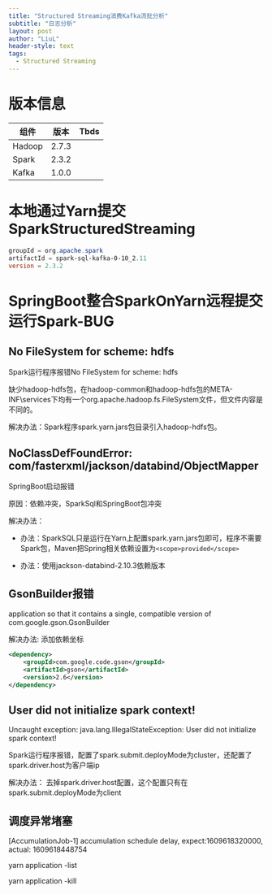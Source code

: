 ```yaml
---
title: "Structured Streaming消费Kafka流批分析"
subtitle: "日志分析"
layout: post
author: "LiuL"
header-style: text
tags:
  - Structured Streaming
---
```


# 版本信息


|组件  |版本  |Tbds  |
|---------|---------|---------|
|Hadoop     |    2.7.3     |         |
|Spark     |   2.3.2      |         |
|Kafka     |    1.0.0     |         |


# 本地通过Yarn提交SparkStructuredStreaming

```powershell
groupId = org.apache.spark
artifactId = spark-sql-kafka-0-10_2.11
version = 2.3.2
```

# SpringBoot整合SparkOnYarn远程提交运行Spark-BUG

## No FileSystem for scheme: hdfs

Spark运行程序报错No FileSystem for scheme: hdfs

缺少hadoop-hdfs包，在hadoop-common和hadoop-hdfs包的META-INF\services下均有一个org.apache.hadoop.fs.FileSystem文件，但文件内容是不同的。

解决办法：Spark程序spark.yarn.jars包目录引入hadoop-hdfs包。

## NoClassDefFoundError: com/fasterxml/jackson/databind/ObjectMapper

SpringBoot启动报错

原因：依赖冲突，SparkSql和SpringBoot包冲突

解决办法：
- 办法：SparkSQL只是运行在Yarn上配置spark.yarn.jars包即可，程序不需要Spark包，Maven把Spring相关依赖设置为`<scope>provided</scope>`

- 办法：使用jackson-databind-2.10.3依赖版本

## GsonBuilder报错 

application so that it contains a single, compatible version of com.google.gson.GsonBuilder

解决办法: 添加依赖坐标

```xml
<dependency>
    <groupId>com.google.code.gson</groupId>
    <artifactId>gson</artifactId>
    <version>2.6</version>
</dependency>
```

## User did not initialize spark context!

Uncaught exception: java.lang.IllegalStateException: User did not initialize spark context!

Spark运行程序报错，配置了spark.submit.deployMode为cluster，还配置了spark.driver.host为客户端ip

解决办法：
去掉spark.driver.host配置，这个配置只有在spark.submit.deployMode为client


## 调度异常堵塞

[AccumulationJob-1] accumulation schedule delay, expect:1609618320000, actual: 1609618448754


yarn application -list

yarn application -kill 

